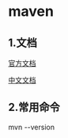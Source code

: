 # maven
## 1.文档
[官方文档](https://maven.apache.org/guides/index.html)

[中文文档](http://ifeve.com/maven-index-2/)

## 2.常用命令
mvn --version

